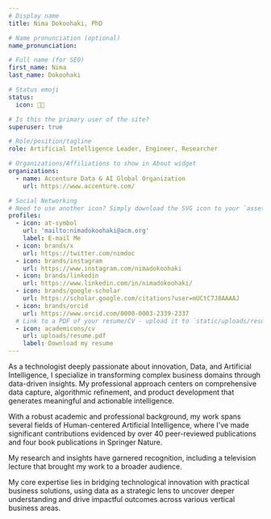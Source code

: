 ```yaml
---
# Display name
title: Nima Dokoohaki, PhD

# Name pronunciation (optional)
name_pronunciation: 

# Full name (for SEO)
first_name: Nima
last_name: Dokoohaki

# Status emoji
status: 
  icon: 🧑‍💻️

# Is this the primary user of the site?
superuser: true

# Role/position/tagline
role: Artificial Intelligence Leader, Engineer, Researcher

# Organizations/Affiliations to show in About widget
organizations:
  - name: Accenture Data & AI Global Organization
    url: https://www.accenture.com/

# Social Networking
# Need to use another icon? Simply download the SVG icon to your `assets/media/icons/` folder.
profiles:
  - icon: at-symbol
    url: 'mailto:nimadokoohaki@acm.org'
    label: E-mail Me
  - icon: brands/x
    url: https://twitter.com/nimdoc
  - icon: brands/instagram
    url: https://www.instagram.com/nimadokoohaki
  - icon: brands/linkedin
    url: https://www.linkedin.com/in/nimadokoohaki/
  - icon: brands/google-scholar
    url: https://scholar.google.com/citations?user=mUCtC7J8AAAAJ
  - icon: brands/orcid
    url: https://www.orcid.com/0000-0003-2339-2337
  # Link to a PDF of your resume/CV - upload it to `static/uploads/resume.pdf`
  - icon: academicons/cv
    url: uploads/resume.pdf
    label: Download my resume
---
```

As a technologist deeply passionate about innovation, Data, and Artificial Intelligence, I specialize in transforming complex business domains through data-driven insights.
My professional approach centers on comprehensive data capture, algorithmic refinement, and product development that generates meaningful and actionable intelligence.

With a robust academic and professional background, my work spans several fields of Human-centered Artificial Intelligence, where I've made significant contributions evidenced by over 40 peer-reviewed publications and four book publications in Springer Nature. 

My research and insights have garnered recognition, including a television lecture that brought my work to a broader audience.

My core expertise lies in bridging technological innovation with practical business solutions, using data as a strategic lens to uncover deeper understanding and drive impactful outcomes across various vertical business areas.
